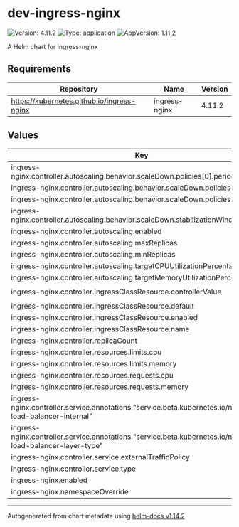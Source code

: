 # dev-ingress-nginx

![Version: 4.11.2](https://img.shields.io/badge/Version-4.11.2-informational?style=flat-square) ![Type: application](https://img.shields.io/badge/Type-application-informational?style=flat-square) ![AppVersion: 1.11.2](https://img.shields.io/badge/AppVersion-1.11.2-informational?style=flat-square)

A Helm chart for ingress-nginx

## Requirements

| Repository | Name | Version |
|------------|------|---------|
| https://kubernetes.github.io/ingress-nginx | ingress-nginx | 4.11.2 |

## Values

| Key | Type | Default | Description |
|-----|------|---------|-------------|
| ingress-nginx.controller.autoscaling.behavior.scaleDown.policies[0].periodSeconds | int | `15` |  |
| ingress-nginx.controller.autoscaling.behavior.scaleDown.policies[0].type | string | `"Percent"` |  |
| ingress-nginx.controller.autoscaling.behavior.scaleDown.policies[0].value | int | `100` |  |
| ingress-nginx.controller.autoscaling.behavior.scaleDown.stabilizationWindowSeconds | int | `300` |  |
| ingress-nginx.controller.autoscaling.enabled | bool | `true` |  |
| ingress-nginx.controller.autoscaling.maxReplicas | int | `5` |  |
| ingress-nginx.controller.autoscaling.minReplicas | int | `2` |  |
| ingress-nginx.controller.autoscaling.targetCPUUtilizationPercentage | int | `80` |  |
| ingress-nginx.controller.autoscaling.targetMemoryUtilizationPercentage | int | `80` |  |
| ingress-nginx.controller.ingressClassResource.controllerValue | string | `"k8s.io/ingress-nginx"` |  |
| ingress-nginx.controller.ingressClassResource.default | bool | `true` |  |
| ingress-nginx.controller.ingressClassResource.enabled | bool | `true` |  |
| ingress-nginx.controller.ingressClassResource.name | string | `"nginx"` |  |
| ingress-nginx.controller.replicaCount | int | `2` |  |
| ingress-nginx.controller.resources.limits.cpu | string | `"300m"` |  |
| ingress-nginx.controller.resources.limits.memory | string | `"128Mi"` |  |
| ingress-nginx.controller.resources.requests.cpu | string | `"300m"` |  |
| ingress-nginx.controller.resources.requests.memory | string | `"128Mi"` |  |
| ingress-nginx.controller.service.annotations."service.beta.kubernetes.io/ncloud-load-balancer-internal" | string | `"false"` |  |
| ingress-nginx.controller.service.annotations."service.beta.kubernetes.io/ncloud-load-balancer-layer-type" | string | `"nlb"` |  |
| ingress-nginx.controller.service.externalTrafficPolicy | string | `"Cluster"` |  |
| ingress-nginx.controller.service.type | string | `"LoadBalancer"` |  |
| ingress-nginx.enabled | bool | `true` |  |
| ingress-nginx.namespaceOverride | string | `"ingress-nginx"` |  |

----------------------------------------------
Autogenerated from chart metadata using [helm-docs v1.14.2](https://github.com/norwoodj/helm-docs/releases/v1.14.2)
